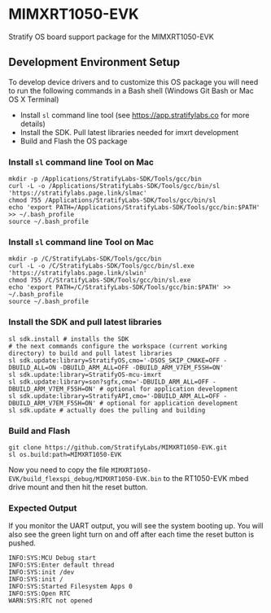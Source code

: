 # MIMXRT1050-EVK

Stratify OS board support package for the MIMXRT1050-EVK


## Development Environment Setup

To develop device drivers and to customize this OS package you will need to
run the following commands in a Bash shell (Windows Git Bash or Mac OS X Terminal)

- Install `sl` command line tool (see https://app.stratifylabs.co for more details)
- Install the SDK. Pull latest libraries needed for imxrt development
- Build and Flash the OS package


### Install `sl` command line Tool on Mac

```
mkdir -p /Applications/StratifyLabs-SDK/Tools/gcc/bin
curl -L -o /Applications/StratifyLabs-SDK/Tools/gcc/bin/sl 'https://stratifylabs.page.link/slmac'
chmod 755 /Applications/StratifyLabs-SDK/Tools/gcc/bin/sl
echo 'export PATH=/Applications/StratifyLabs-SDK/Tools/gcc/bin:$PATH' >> ~/.bash_profile
source ~/.bash_profile
```

### Install `sl` command line Tool on Mac
```
mkdir -p /C/StratifyLabs-SDK/Tools/gcc/bin
curl -L -o /C/StratifyLabs-SDK/Tools/gcc/bin/sl.exe 'https://stratifylabs.page.link/slwin'
chmod 755 /C/StratifyLabs-SDK/Tools/gcc/bin/sl.exe
echo 'export PATH=/C/StratifyLabs-SDK/Tools/gcc/bin:$PATH' >> ~/.bash_profile
source ~/.bash_profile
```

### Install the SDK and pull latest libraries

```
sl sdk.install # installs the SDK
# the next commands configure the workspace (current working directory) to build and pull latest libraries
sl sdk.update:library=StratifyOS,cmo='-DSOS_SKIP_CMAKE=OFF -DBUILD_ALL=ON -DBUILD_ARM_ALL=OFF -DBUILD_ARM_V7EM_F5SH=ON'
sl sdk.update:library=StratifyOS-mcu-imxrt
sl sdk.update:library=son?sgfx,cmo='-DBUILD_ARM_ALL=OFF -DBUILD_ARM_V7EM_F5SH=ON' # optional for application development
sl sdk.update:library=StratifyAPI,cmo='-DBUILD_ARM_ALL=OFF -DBUILD_ARM_V7EM_F5SH=ON' # optional for application development
sl sdk.update # actually does the pulling and building
```

### Build and Flash

```
git clone https://github.com/StratifyLabs/MIMXRT1050-EVK.git
sl os.build:path=MIMXRT1050-EVK
```

Now you need to copy the file `MIMXRT1050-EVK/build_flexspi_debug/MIMXRT1050-EVK.bin`
to the RT1050-EVK mbed drive mount and then hit the reset button.

### Expected Output

If you monitor the UART output, you will see the system booting up. You will
also see the green light turn on and off after each time the reset button is pushed.

```
INFO:SYS:MCU Debug start
INFO:SYS:Enter default thread
INFO:SYS:init /dev
INFO:SYS:init /
INFO:SYS:Started Filesystem Apps 0
INFO:SYS:Open RTC
WARN:SYS:RTC not opened
```
